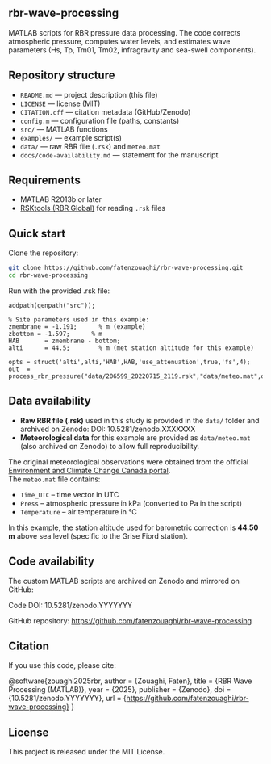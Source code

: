 ## rbr-wave-processing
MATLAB scripts for RBR pressure data processing.
The code corrects atmospheric pressure, computes water levels, and estimates wave parameters (Hs, Tp, Tm01, Tm02, infragravity and sea-swell components).
## Repository structure
- `README.md` — project description (this file)
- `LICENSE` — license (MIT)
- `CITATION.cff` — citation metadata (GitHub/Zenodo)
- `config.m` — configuration file (paths, constants)
- `src/` — MATLAB functions 
- `examples/` — example script(s)
- `data/` — raw RBR file (`.rsk`) and `meteo.mat`
- `docs/code-availability.md` — statement for the manuscript

## Requirements
- MATLAB R2013b or later
- [RSKtools (RBR Global)](https://rbr-global.com/support/matlab-tools/) for reading `.rsk` files

## Quick start

Clone the repository:

```bash
git clone https://github.com/fatenzouaghi/rbr-wave-processing.git
cd rbr-wave-processing
```
Run with the provided .rsk file:
```
addpath(genpath("src"));

% Site parameters used in this example:
zmembrane = -1.191;      % m (example)
zbottom = -1.597;      % m
HAB       = zmembrane - bottom;
alti      = 44.5;        % m (met station altitude for this example)

opts = struct('alti',alti,'HAB',HAB,'use_attenuation',true,'fs',4);
out  = process_rbr_pressure("data/206599_20220715_2119.rsk","data/meteo.mat",opts);
```
## Data availability

- **Raw RBR file (.rsk)** used in this study is provided in the `data/` folder and archived on Zenodo: DOI: 10.5281/zenodo.XXXXXXX  
- **Meteorological data** for this example are provided as `data/meteo.mat` (also archived on Zenodo) to allow full reproducibility.  

The original meteorological observations were obtained from the official  
[Environment and Climate Change Canada portal](https://climat.meteo.gc.ca/historical_data/search_historic_data_f.html).  
The `meteo.mat` file contains:  
- `Time_UTC` – time vector in UTC  
- `Press` – atmospheric pressure in kPa (converted to Pa in the script)  
- `Temperature` – air temperature in °C  

In this example, the station altitude used for barometric correction is **44.50 m** above sea level (specific to the Grise Fiord station). 


## Code availability

The custom MATLAB scripts are archived on Zenodo and mirrored on GitHub:

Code DOI: 10.5281/zenodo.YYYYYYY

GitHub repository: https://github.com/fatenzouaghi/rbr-wave-processing


## Citation

If you use this code, please cite:

@software{zouaghi2025rbr,
  author       = {Zouaghi, Faten},
  title        = {RBR Wave Processing (MATLAB)},
  year         = {2025},
  publisher    = {Zenodo},
  doi          = {10.5281/zenodo.YYYYYYY},
  url          = {https://github.com/fatenzouaghi/rbr-wave-processing}
}


## License

This project is released under the MIT License.
